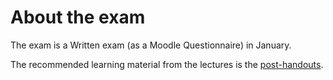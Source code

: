 # About the exam

The exam is a Written exam (as a Moodle Questionnaire) in January.

The recommended learning material from the lectures is the [post-handouts](../rsc/documents/).

